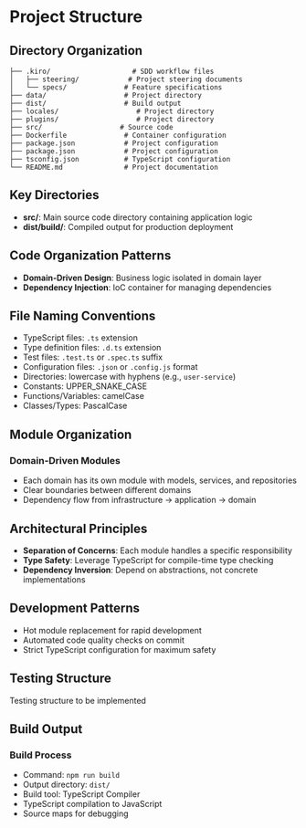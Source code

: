 # Project Structure

## Directory Organization
```
├── .kiro/                    # SDD workflow files
│   ├── steering/            # Project steering documents
│   └── specs/              # Feature specifications
├── data/                   # Project directory
├── dist/                   # Build output
├── locales/                   # Project directory
├── plugins/                   # Project directory
├── src/                   # Source code
├── Dockerfile              # Container configuration
├── package.json            # Project configuration
├── package.json            # Project configuration
├── tsconfig.json           # TypeScript configuration
└── README.md               # Project documentation
```

## Key Directories
- **src/**: Main source code directory containing application logic
- **dist/build/**: Compiled output for production deployment

## Code Organization Patterns
- **Domain-Driven Design**: Business logic isolated in domain layer
- **Dependency Injection**: IoC container for managing dependencies

## File Naming Conventions
- TypeScript files: `.ts` extension
- Type definition files: `.d.ts` extension
- Test files: `.test.ts` or `.spec.ts` suffix
- Configuration files: `.json` or `.config.js` format
- Directories: lowercase with hyphens (e.g., `user-service`)
- Constants: UPPER_SNAKE_CASE
- Functions/Variables: camelCase
- Classes/Types: PascalCase

## Module Organization
### Domain-Driven Modules
- Each domain has its own module with models, services, and repositories
- Clear boundaries between different domains
- Dependency flow from infrastructure → application → domain

## Architectural Principles
- **Separation of Concerns**: Each module handles a specific responsibility
- **Type Safety**: Leverage TypeScript for compile-time type checking
- **Dependency Inversion**: Depend on abstractions, not concrete implementations

## Development Patterns
- Hot module replacement for rapid development
- Automated code quality checks on commit
- Strict TypeScript configuration for maximum safety

## Testing Structure
Testing structure to be implemented

## Build Output
### Build Process
- Command: `npm run build`
- Output directory: `dist/`
- Build tool: TypeScript Compiler
- TypeScript compilation to JavaScript
- Source maps for debugging

